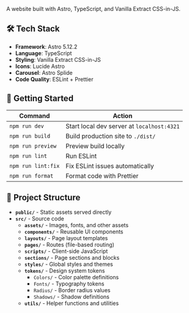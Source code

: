 A website built with Astro, TypeScript, and Vanilla Extract CSS-in-JS.

## 🛠️ Tech Stack

- **Framework**: Astro 5.12.2
- **Language**: TypeScript
- **Styling**: Vanilla Extract CSS-in-JS
- **Icons**: Lucide Astro
- **Carousel**: Astro Splide
- **Code Quality**: ESLint + Prettier

## 🚀 Getting Started

| Command | Action |
| --- | --- |
| `npm run dev` | Start local dev server at `localhost:4321` |
| `npm run build` | Build production site to `./dist/` |
| `npm run preview` | Preview build locally |
| `npm run lint` | Run ESLint |
| `npm run lint:fix` | Fix ESLint issues automatically |
| `npm run format` | Format code with Prettier |


## 📁 Project Structure

- **`public/`** - Static assets served directly
- **`src/`** - Source code
    - **`assets/`** - Images, fonts, and other assets
    - **`components/`** - Reusable UI components
    - **`layouts/`** - Page layout templates
    - **`pages/`** - Routes (file-based routing)
    - **`scripts/`** - Client-side JavaScript
    - **`sections/`** - Page sections and blocks
    - **`styles/`** - Global styles and themes
    - **`tokens/`** - Design system tokens
        - `Colors/` - Color palette definitions
        - `Fonts/` - Typography tokens
        - `Radius/` - Border radius values
        - `Shadows/` - Shadow definitions
    - **`utils/`** - Helper functions and utilities
